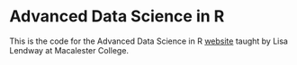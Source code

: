 # Advanced Data Science in R

This is the code for the Advanced Data Science in R [website](https://advanced-ds-in-r.netlify.app/) taught by Lisa Lendway at Macalester College. 